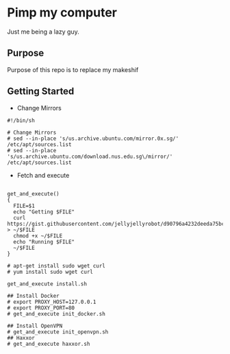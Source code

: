 # Pimp my computer

Just me being a lazy guy.

## Purpose

Purpose of this repo is to replace my makeshif 

## Getting Started

- Change Mirrors

```
#!/bin/sh

# Change Mirrors
# sed --in-place 's/us.archive.ubuntu.com/mirror.0x.sg/' /etc/apt/sources.list
# sed --in-place 's/us.archive.ubuntu.com/download.nus.edu.sg\/mirror/' /etc/apt/sources.list

```

- Fetch and execute 

```

get_and_execute()
{
  FILE=$1
  echo "Getting $FILE"
  curl https://gist.githubusercontent.com/jellyjellyrobot/d90796a4232deeda75bca7c70c758428/raw/$FILE > ~/$FILE
  chmod +x ~/$FILE
  echo "Running $FILE"
  ~/$FILE
}

# apt-get install sudo wget curl
# yum install sudo wget curl

get_and_execute install.sh

## Install Docker
# export PROXY_HOST=127.0.0.1
# export PROXY_PORT=80
# get_and_execute init_docker.sh

## Install OpenVPN
# get_and_execute init_openvpn.sh
## Haxxor
# get_and_execute haxxor.sh
```